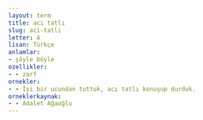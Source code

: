 ```yaml
---
layout: term
title: acı tatlı
slug: aci-tatli
letter: A
lisan: Türkçe
anlamlar:
- şöyle böyle
ozellikler:
- - zarf
ornekler:
- - İşi bir ucundan tuttuk, acı tatlı konuşup durduk.
orneklerkaynak:
- - Adalet Ağaoğlu
---
```

